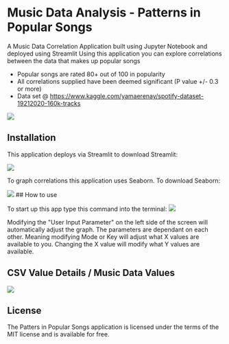 # Music Data Analysis - Patterns in Popular Songs
A Music Data Correlation Application built using Jupyter Notebook and deployed using Streamlit
Using this application you can explore correlations between the data that makes up popular songs
- Popular songs are rated 80+ out of 100 in popularity
- All correlations supplied have been deemed significant (P value +/- 0.3 or more)
- Data set @ https://www.kaggle.com/yamaerenay/spotify-dataset-19212020-160k-tracks
<img src="https://github.com/DavisAsano/Patterns-in-Popular-Songs/blob/main/images/graph.png">


## Installation

This application deploys via Streamlit to download Streamlit:

<img src="https://github.com/DavisAsano/Patterns-in-Popular-Songs/blob/main/images/pip-streamlit.png">

To graph correlations this application uses Seaborn. To download Seaborn:

<img src="https://github.com/DavisAsano/Patterns-in-Popular-Songs/blob/main/images/seaborn.png">
## How to use

To start up this app type this command into the terminal:
<img src="https://github.com/DavisAsano/Patterns-in-Popular-Songs/blob/main/images/sl.png">

Modifying the "User Input Parameter" on the left side of the screen will automatically adjust the graph.
The parameters are dependant on each other. Meaning modifying Mode or Key will adjust what X values are available to you.
Changing the X value will modify what Y values are available. 

## CSV Value Details / Music Data Values
<img src="https://github.com/DavisAsano/Patterns-in-Popular-Songs/blob/main/images/data.png">

## License
The Patters in Popular Songs application is licensed under the terms of the MIT license and is available for free.